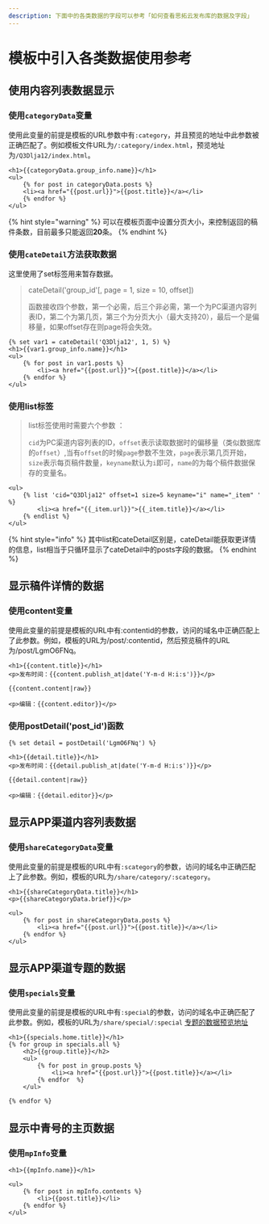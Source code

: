 ```yaml
---
description: 下面中的各类数据的字段可以参考「如何查看思拓云发布库的数据及字段」
---
```


# 模板中引入各类数据使用参考

## 使用内容列表数据显示

### 使用`categoryData`变量

使用此变量的前提是模板的URL参数中有`:category`，并且预览的地址中此参数被正确匹配了。例如模板文件URL为`/:category/index.html`，预览地址为`/Q3Dlja12/index.html`。

```markup
<h1>{{categoryData.group_info.name}}</h1>
<ul>
    {% for post in categoryData.posts %}
    <li><a href="{{post.url}}">{{post.title}}</a></li>
    {% endfor %}
</ul>
```

{% hint style="warning" %}
可以在模板页面中设置分页大小，来控制返回的稿件条数，目前最多只能返回**20**条。
{% endhint %}

### 使用`cateDetail`方法获取数据

这里使用了set标签用来暂存数据。

> cateDetail\('group\_id'\[, page = 1, size = 10, offset\]\) 
>
> 函数接收四个参数，第一个必需，后三个非必需，第一个为PC渠道内容列表ID，第二个为第几页，第三个为分页大小（最大支持20），最后一个是偏移量，如果offset存在则page将会失效。

```markup
{% set var1 = cateDetail('Q3Dlja12', 1, 5) %}
<h1>{{var1.group_info.name}}</h1>
<ul>
    {% for post in var1.posts %}
        <li><a href="{{post.url}}">{{post.title}}</a></li>
    {% endfor %}
</ul>
```

### 使用list标签

> list标签使用时需要六个参数 ：
>
> `cid`为PC渠道内容列表的ID，`offset`表示读取数据时的偏移量（类似数据库的`offset`）,当有`offset`的时候`page`参数不生效，`page`表示第几页开始，`size`表示每页稿件数量，`keyname`默认为`i`即可，`name`的为每个稿件数据保存的变量名。

```markup
<ul>
    {% list 'cid="Q3Dlja12" offset=1 size=5 keyname="i" name="_item" ' %}
        <li><a href="{{_item.url}}">{{_item.title}}</a></li>
    {% endlist %}
</ul>
```

{% hint style="info" %}
其中list和cateDetail区别是，cateDetail能获取更详情的信息，list相当于只循环显示了cateDetail中的posts字段的数据。
{% endhint %}

## 显示稿件详情的数据

### 使用content变量

使用此变量的前提是模板的URL中有:contentid的参数，访问的域名中正确匹配上了此参数。例如，模板的URL为/post/:contentid，然后预览稿件的URL为/post/LgmO6FNq。

```markup
<h1>{{content.title}}</h1>
<p>发布时间：{{content.publish_at|date('Y-m-d H:i:s')}}</p>

{{content.content|raw}}

<p>编辑：{{content.editor}}</p>
```

### 使用postDetail\('post\_id'\)函数

```markup
{% set detail = postDetail('LgmO6FNq') %}

<h1>{{detail.title}}</h1>
<p>发布时间：{{detail.publish_at|date('Y-m-d H:i:s')}}</p>

{{detail.content|raw}}

<p>编辑：{{detail.editor}}</p>
```

## 显示APP渠道内容列表数据

### 使用`shareCategoryData`变量

使用此变量的前提是模板的URL中有`:scategory`的参数，访问的域名中正确匹配上了此参数。例如，模板的URL为`/share/category/:scategory`。

```markup
<h1>{{shareCategoryData.title}}</h1>
<p>{{shareCategoryData.brief}}</p>

<ul>
    {% for post in shareCategoryData.posts %}
        <li><a href="{{post.url}}">{{post.title}}</a></li>
    {% endfor %}
</ul>
```

## 显示APP渠道专题的数据

### 使用`specials`变量

使用此变量的前提是模板的URL中有`:special`的参数，访问的域名中正确匹配了此参数。例如，模板的URL为`/share/special/:special` [专题的数据预览地址](ru-he-cha-kan-si-tuo-yun-fa-bu-ku-de-shu-ju-ji-zi-duan.md#app-qu-dao-zhuan-ti-lie-biao-xiang-qing)

```markup
<h1>{{specials.home.title}}</h1>
{% for group in specials.all %}
    <h2>{{group.title}}</h2>
    <ul>
        {% for post in group.posts %}
            <li><a href="{{post.url}}">{{post.title}}</a></li>
        {% endfor  %}
    </ul>
    
{% endfor %}
```

## 显示中青号的主页数据

### 使用`mpInfo`变量

```markup
<h1>{{mpInfo.name}}</h1>

<ul>
    {% for post in mpInfo.contents %}
        <li>{{post.title}}</li>
    {% endfor %}
</ul>

```



